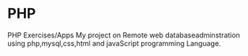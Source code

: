 # PHP
PHP Exercises/Apps
My project on Remote web databaseadminstration using php,mysql,css,html and javaScript programming Language.

